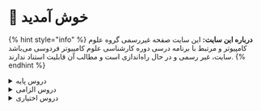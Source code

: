 # 👋 خوش آمدید 
{% hint style="info" %}
**درباره این سایت:** این سایت صفحه غیررسمی گروه علوم کامپیوتر و مرتبط با برنامه درسی دوره کارشناسی علوم کامپیوتر فردوسی می‌باشد
سایت، غیر رسمی و در حال راه‌اندازی است و مطالب آن قابلیت استناد ندارند.
{% endhint %}

<details>
<summary>دروس پایه</summary>

* [احتمال م‍قدماتی](docs/base/Elementary-Probability.md)
* [تحلیل داده‌ها با نرم‌افزارهای عمومی](docs/base/Graphical-and-Exploratory-data-analysis.md)
* [ریاضی عمومی ۱](docs/base/Calculus-I.md)
* [ریاضی عمومی ۱](docs/base/Calculus-II.md)
* [کارگاه کامپیوتر ۱](docs/base/Computer-Workshop-I.md)
* [مبانی اقتصاد](docs/base/Basics-of-Economics.md)
* [مبانی کامپیوتر و برنامه‌سازی](docs/base/Fundamentals-of-Computer-Programming.md)
* [معادلات دیفرانسیل](docs/base/Differential-Equations.md)

</details>

<details>

<summary>دروس الزامی</summary>

* [` `نظریه بازی](docs/mandatory/Game-Theory.md)
* [اصول سیستم‌های کامپیوتری](docs/mandatory/Principles-of-Computer-Systems.md)
* [آمار محاسباتی](docs/mandatory/Computational-Statistics.md)
* [آمار و احتمال ۱](docs/mandatory/Probability-and-Statistics-I.md)
* [برنامه‌نویسی پایتون](docs/mandatory/Python-Programming.md)
* [برنامه‌نویسی پیشرفته](docs/mandatory/Advanced-Programming.md)
* [بهینه‌سازی غیرخطی](docs/mandatory/Nonlinear-Optimization.md)
* [پایگاه داده](docs/mandatory/Databases.md)
* [تحلیل آماری داده‌ها](docs/mandatory/Statistical-Data-Analysis.md)
* [جبر خطی عددی](docs/mandatory/Numerical-Linear-Algebra.md)
* [داده‌کاوی مقدماتی](docs/mandatory/Elementary-Data-Mining.md)
* [روش‌های آماری](docs/mandatory/Statistical-Methods.md)
* [ساختمان داده و الگوریتم‌ها](docs/mandatory/Data-Structures-and-Algorithms.md)
* [طراحی و تحلیل الگوریتم‌ها](docs/mandatory/Design-and-Analysis-of-Algorithms.md)
* [کارگاه کامپیوتر ۲](docs/mandatory/Computer-Workshop-II.md)
* [مبانی آنالیز ریاضی](docs/mandatory/Foundation-of-Mathematical-Analysis.md)
* [مبانی آنالیزعددی](docs/mandatory/Foundation-of-Numerical-Analysis.md)
* [مبانی ترکیبیات](docs/mandatory/Foundation-of-Combinatorics.md)
* [مبانی علوم ریاضی](docs/mandatory/Foundation-of-Mathematics.md)
* [مبانی ماتریس‌ها و جبرخطی](docs/mandatory/Foundation-of-Matrix-and-Linear-Algebra.md)
* [مبانی منطق و نظریه مجموعه ها](docs/mandatory/Fundamentals-of-Logic.md)
* [مبانی نظریه محاسبه](docs/mandatory/Introduction-to-The-theory-of-Computation.md)
* [یادگیری ماشین  مقدماتی](docs/mandatory/Elementary-Machine-Learning.md)

</details>

<details>

<summary>دروس اختیاری</summary>

* [` `هوش تجاری  مقدماتی](docs/elective/Elementary-Business-intelligence.md)
* [اصول سیستم‌های عامل](docs/elective/Principles-of-Operating-Systems.md)
* [اصول طراحی نرم افزار](docs/elective/Principles-of-SoftwareDesign.md)
* [اصول مصورسازی داده‌ها](docs/elective/Elements-of-data-visualization.md)
* [الگوریتم‌های تصادفی](docs/elective/Randomized-Algorithms.md)
* [آزمایشگاه ریاضی](docs/elective/Mathematics-Lab.md)
* [آشنایی با تحلیل کلان داده‌ها](docs/elective/Introduction-to-Big-Data-Analysis.md)
* [آشنایی با نظریه بازی ها](docs/elective/Introduction-to-Game-Theory.md)
* [آشنایی با یادگیری عمیق](docs/elective/Introduction-to-Deep-Learning.md)
* [آمار و احتمال ۲](docs/elective/Probability-and-Statistics-II.md)
* [آنالیز عددی](docs/elective/Numerical-Analysis.md)
* [برنامه‌نویسی امن](docs/elective/Secure-Programming.md)
* [برنامه‌نویسی موبایل](docs/elective/Mobile-Programming.md)
* [برنامه‌نویسی وب](docs/elective/Web-Programming.md)
* [بهینه‌سازی گسسته](docs/elective/Discrete-Optimization.md)
* [پروژه کارشناسی](docs/elective/Project.md)
* [تجارت الکترونیک](docs/elective/Electronic-Commerce.md)
* [تحقیق در عملیات](docs/elective/Operations-research.md)
* [توسعه کسب و کارهای نوپا](docs/elective/New-Business-Development.md)
* [رایانش چند‌هسته‌ای](docs/elective/Multicore-Computing.md)
* [رگرسیون ۱](docs/elective/Regression-I.md)
* [رمزنگاری](docs/elective/Cryptography.md)
* [ریاضیات فازی](docs/elective/Fuzzy-Mathematics.md)
* [سری های زمانی](docs/elective/Time-Series.md)
* [سیگنال‌ها و سیستم‌ها](docs/elective/Signals-and-Systems.md)
* [شبکه‌های اجتماعی](docs/elective/Social-Networks.md)
* [شبکه‌های کامپیوتری](docs/elective/Computer-Networks.md)
* [شبیه سازی کامپیوتری](docs/elective/Computerized-Simulation.md)
* [فرایند های تصادفی](docs/elective/Stochastic-Processes.md)
* [کارآموزی](docs/elective/Apprenticeship.md)
* [کامپایلر](docs/elective/Compiler.md)
* [گرافیک کامپیوتری](docs/elective/Computer-Graphics.md)
* [مباحثی در الگوریتم‌ها](docs/elective/Topics-in-Algorithms.md)
* [مباحثی در علوم کامپیوتر](docs/elective/Topics-in-Computer-Science.md)
* [مبانی آنالیز فوریه و موجک ها](docs/elective/Introduction-to-Fourier-and-Wavelet-Analysis.md)
* [مبانی بیوانفورماتیک](docs/elective/Fundamentals-of-Bioinformatic.md)
* [مبانی جبر](docs/elective/Foundation-of-Algebra.md)
* [مبانی رایانش ابری](docs/elective/Cloud-Computing-Fundamentals.md)
* [مبانی کارآفرینی](docs/elective/Foundations-of-Entrepreneurship.md)
* [مدلسازی ریاضی](docs/elective/Elementary-Mathematical-Modeling.md)
* [مدیریت پروژه‌های فناوری اطلاعات](docs/elective/Information-Technology-Project-Management.md)
* [مدیریت و کنترل پروژه](docs/elective/Management-and-Project-Control.md)
* [معناشناسی عملیاتی برنامه‌نویسی](docs/elective/Operational-Semantics-of-Programming.md)
* [منطق برای علوم کامپیوتر](docs/elective/Logic-for-Computer-Science.md)
* [نظریه گراف و کاربردها](docs/elective/Graph-Theory-and-Applications.md)
* [نظریه محاسبه](docs/elective/Theory-of-Computation.md)
* [نظریه مقدماتی کد گذاری](docs/elective/Elementary-Coding-Theory.md)
* [هندسه محاسباتی](docs/elective/Computational-Geometry.md)
* [هوش محاسباتی](docs/elective/Computational-Intelligence.md)
* [هوش مصنوعی](docs/elective/Artificial-Intelligence.md)
* [پردازش تصویر مقدماتی](docs/elective/Elementary-Image-Processing.md)
* [مبانی و اصول مدیریت](docs/elective/Basics-and-Principles-of-Management.md)

</details>
